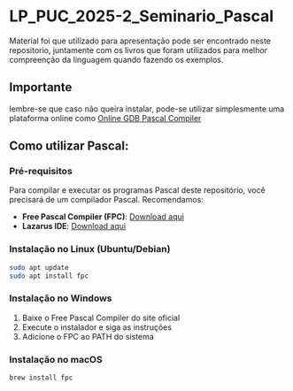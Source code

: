 # LP_PUC_2025-2_Seminario_Pascal

Material foi que utilizado para apresentação pode ser encontrado neste repositorio, juntamente com os livros que foram utilizados para melhor compreenção da linguagem quando fazendo os exemplos.

## Importante
lembre-se que caso não queira instalar, pode-se utilizar simplesmente uma plataforma online como [Online GDB Pascal Compiler](https://www.onlinegdb.com/online_pascal_compiler)

## Como utilizar Pascal:

### Pré-requisitos
Para compilar e executar os programas Pascal deste repositório, você precisará de um compilador Pascal. Recomendamos:

- **Free Pascal Compiler (FPC)**: [Download aqui](https://www.freepascal.org/)
- **Lazarus IDE**: [Download aqui](https://www.lazarus-ide.org/)

### Instalação no Linux (Ubuntu/Debian)
```bash
sudo apt update
sudo apt install fpc
```

### Instalação no Windows
1. Baixe o Free Pascal Compiler do site oficial
2. Execute o instalador e siga as instruções
3. Adicione o FPC ao PATH do sistema

### Instalação no macOS
```bash
brew install fpc
```

